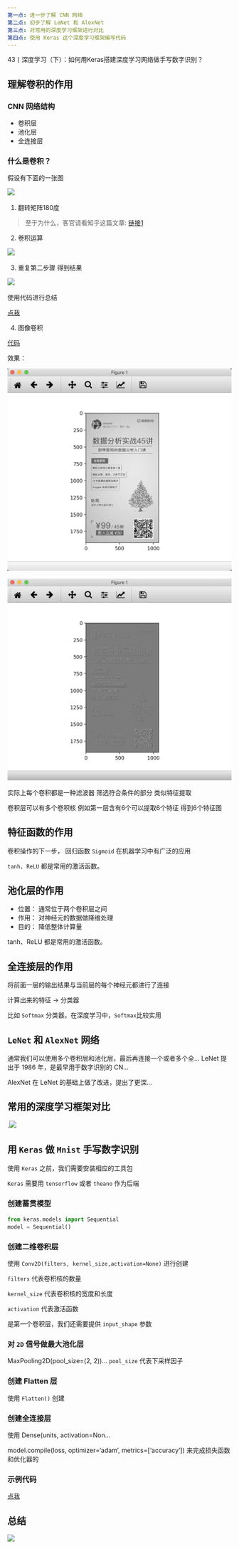 ```yaml
---
第一点: 进一步了解 CNN 网络
第二点: 初步了解 LeNet 和 AlexNet
第三点: 对常用的深度学习框架进行对比
第四点: 使用 Keras 这个深度学习框架编写代码
---
```


43丨深度学习（下）：如何用Keras搭建深度学习网络做手写数字识别？

## 理解卷积的作用
### CNN 网络结构

* 卷积层
* 池化层
* 全连接层

### 什么是卷积？

假设有下面的一张图

![](https://static001.geekbang.org/resource/image/9d/cf/9d1bb65b30517775b632c10c1cb1c0cf.jpg)

1. 翻转矩阵180度

> 至于为什么，客官请看知乎这篇文章: [链接1][]

2. 卷积运算

![](https://static001.geekbang.org/resource/image/90/11/90a3bbabba732a2a7ad97a24f3587411.jpg)

3. 重复第二步骤 得到结果

![](https://static001.geekbang.org/resource/image/b8/6c/b824778383e3a898fe2399fb2eb8846c.jpg)

使用代码进行总结

[点我](demo.py)

4. 图像卷积

[代码](demo1.py)

效果：

![](WX20190322-184344@2x.png)

![](WX20190322-194910@2x.png)

实际上每个卷积都是一种滤波器 筛选符合条件的部分 类似特征提取

卷积层可以有多个卷积核 例如第一层含有6个可以提取6个特征 得到6个特征图

## 特征函数的作用

卷积操作的下一步， 回归函数 `Sigmoid` 在机器学习中有广泛的应用

`tanh`、`ReLU` 都是常用的激活函数。

## 池化层的作用

- 位置： 通常位于两个卷积层之间
- 作用： 对神经元的数据做降维处理
- 目的： 降低整体计算量


tanh、ReLU 都是常用的激活函数。

## 全连接层的作用

将前面一层的输出结果与当前层的每个神经元都进行了连接

计算出来的特征 -> 分类器

比如 `Softmax` 分类器。在深度学习中，`Softmax`比较实用

## `LeNet` 和 `AlexNet` 网络

通常我们可以使用多个卷积层和池化层，最后再连接一个或者多个全...
LeNet 提出于 1986 年，是最早用于数字识别的 CN...

AlexNet 在 LeNet 的基础上做了改进，提出了更深...

## 常用的深度学习框架对比

.![](https://static001.geekbang.org/resource/image/ea/67/ea523df67c73d19732df1d172b30fd67.png)

## 用 `Keras` 做 `Mnist` 手写数字识别
使用 `Keras` 之前，我们需要安装相应的工具包

`Keras` 需要用 `tensorflow` 或者 `theano` 作为后端

### 创建蓄贯模型

```python
from keras.models import Sequential
model = Sequential()


```
### 创建二维卷积层

使用 `Conv2D(filters, kernel_size,activation=None)` 进行创建

`filters` 代表卷积核的数量

`kernel_size` 代表卷积核的宽度和长度

`activation` 代表激活函数

是第一个卷积层，我们还需要提供 `input_shape` 参数

### 对 `2D` 信号做最大池化层

MaxPooling2D(pool_size=(2, 2))...
`pool_size` 代表下采样因子
### 创建 Flatten 层

使用 `Flatten()` 创建

### 创建全连接层

使用 Dense(units, activation=Non...

model.compile(loss, optimizer=‘adam’, metrics=[‘accuracy’]) 来完成损失函数和优化器的

### 示例代码

 [点我](demo3.py)

## 总结

![](https://static001.geekbang.org/resource/image/43/39/431ccdf001d421b3810e03c9c598b539.png)

[链接1]: https://cloud.tencent.com/developer/article/1366358 "什么！卷积要旋转180度？！"
